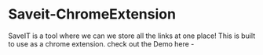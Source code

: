 # Saveit-ChromeExtension
SaveIT is a tool where we can we store all the links at one place! This is built to use as a chrome extension.
check out the Demo here - 
